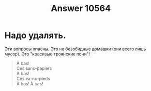 ﻿---
title: "Answer 10564"
se.owner.user_id: 337540
se.owner.display_name: "Victor VosMottor thanks Monica"
se.owner.link: "https://ru.meta.stackoverflow.com/users/337540/victor-vosmottor-thanks-monica"
se.answer_id: 10564
se.question_id: 10560
se.post_type: answer
se.score: -3
se.is_accepted: False
---
<h1>Hадо удалять.</h1>
<p>Эти вопросы опасны. Это не безобидные домашки (они всего лишь мусор). Это &quot;красивые троянские пони&quot;!</p>
<blockquote>
<p>À bas!<br>
Ces sans-papiers<br>
À bas!<br>
Ces va-nu-pieds<br>
À bas! À bas!<br></p>
</blockquote>
